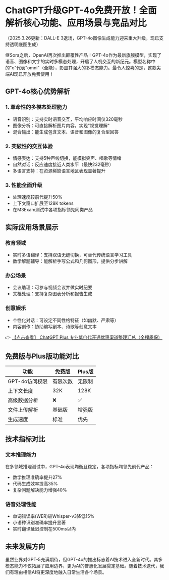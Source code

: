 # ChatGPT升级GPT-4o免费开放！全面解析核心功能、应用场景与竞品对比

（2025.3.26更新：DALL-E 3退场，GPT-4o图像生成能力迎来重大升级，现已支持透明底图生成）

继Sora之后，OpenAI再次推出颠覆性产品！GPT-4o作为最新旗舰模型，实现了语音、图像和文字的实时多模态处理，开启了人机交互的新纪元。模型名称中的"o"代表"omni"（全能），彰显其强大的多模态能力。最令人惊喜的是，这款尖端AI现已开放免费使用！

## GPT-4o核心优势解析

### 1. 革命性的多模态处理能力
- 语音识别：支持实时语音交互，平均响应时间仅320毫秒
- 图像分析：可直接解析图片内容，实现"视觉理解"
- 混合输出：能生成包含文本、语音和图像的复合型回答

### 2. 突破性的交互体验
- 情感表达：支持5种声线切换，能模拟笑声、唱歌等情绪
- 自然对话：反应速度接近人类水平（最快232毫秒）
- 多语言支持：在资源稀缺语言地区表现显著提升

### 3. 性能全面升级
- 处理速度较前代提升50%
- 上下文窗口扩展至128K tokens
- 在M3Exam测试中各项指标领先同类产品

## 实际应用场景展示

### 教育领域
- 实时多语翻译：支持双语无缝切换，可替代传统语言学习工具
- 数学解题辅导：能解析手写公式和几何图形，提供分步讲解

### 办公场景
- 会议助理：可参与视频会议并做实时纪要
- 文档处理：支持复杂图表分析和报告生成

### 创意娱乐
- 个性化对话：可设定不同性格特征（如幽默、严肃等）
- 内容创作：协助编写剧本、诗歌等创意文本

👉 [【点击查看】 ChatGPT Plus 专业低价代开通优惠渠道整理汇总（全程质保）](https://bit.ly/DaiKai)

## 免费版与Plus版功能对比

| 功能 | 免费版 | Plus版 |
|------|--------|--------|
| GPT-4o访问权限 | 有限次数 | 无限制 |
| 上下文长度 | 32K | 128K |
| 高级数据分析 | ❌ | ✅ |
| 文件上传解析 | 基础版 | 增强版 |
| 生成速度 | 标准 | 优先 |

## 技术指标对比

### 文本推理能力
在多领域推理测试中，GPT-4o表现均衡且稳定，各项指标均领先前代产品：

- 数学推理准确率提升27%
- 代码生成效率提高35%
- 复杂问题解决能力增强40%

### 语音处理性能
- 单词错误率(WER)较Whisper-v3降低15%
- 小语种识别准确率提升显著
- 实时翻译延迟控制在500ms以内

## 未来发展方向
虽然业界对GPT-5充满期待，但GPT-4o的推出标志着AI技术进入全新时代。其多模态能力不仅拓展了应用边界，更为AI的普惠化发展奠定基础。随着技术迭代，我们有理由相信AI将更深度地融入日常生活各个场景。